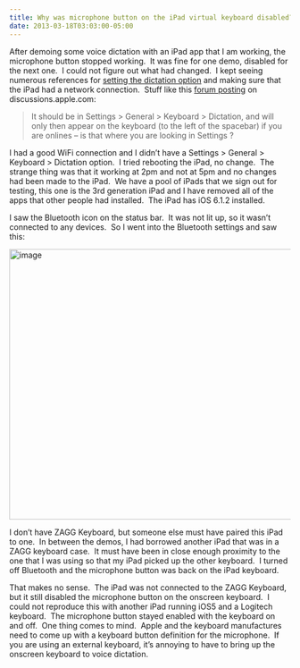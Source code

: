 ```yaml
---
title: Why was microphone button on the iPad virtual keyboard disabled?
date: 2013-03-18T03:03:00-05:00
---
```

After demoing some voice dictation with an iPad app that I am working, the microphone button stopped working.  It was fine for one demo, disabled for the next one.  I could not figure out what had changed.  I kept seeing numerous references for [setting the dictation option](http://support.apple.com/kb/HT5176) and making sure that the iPad had a network connection.  Stuff like this [forum posting](https://discussions.apple.com/thread/4287366?tstart=0) on discussions.apple.com:

> It should be in Settings > General > Keyboard > Dictation, and will only then appear on the keyboard (to the left of the spacebar) if you are onlines &#8211; is that where you are looking in Settings ?

I had a good WiFi connection and I didn’t have a Settings > General > Keyboard > Dictation option.  I tried rebooting the iPad, no change.  The strange thing was that it working at 2pm and not at 5pm and no changes had been made to the iPad.  We have a pool of iPads that we sign out for testing, this one is the 3rd generation iPad and I have removed all of the apps that other people had installed.  The iPad has iOS 6.1.2 installed.

I saw the Bluetooth icon on the status bar.  It was not lit up, so it wasn’t connected to any devices.  So I went into the Bluetooth settings and saw this:

[<img loading="lazy" title="image" border="0" alt="image" src="https://i2.wp.com/lh4.ggpht.com/-wxyK8dxlXl0/UUaEDTQUEpI/AAAAAAAAAEQ/eDu2dv0iCWM/image_thumb%25255B2%25255D.jpg?resize=644%2C484" width="644" height="484"   />](https://i2.wp.com/lh6.ggpht.com/-yy35MSx5tVs/UUaEDOf_SoI/AAAAAAAAAEI/va-9jR_BD7w/s1600-h/image%25255B4%25255D.jpg)

I don’t have ZAGG Keyboard, but someone else must have paired this iPad to one.  In between the demos, I had borrowed another iPad that was in a ZAGG keyboard case.  It must have been in close enough proximity to the one that I was using so that my iPad picked up the other keyboard.  I turned off Bluetooth and the microphone button was back on the iPad keyboard.

That makes no sense.  The iPad was not connected to the ZAGG Keyboard, but it still disabled the microphone button on the onscreen keyboard.  I could not reproduce this with another iPad running iOS5 and a Logitech keyboard.  The microphone button stayed enabled with the keyboard on and off.  One thing comes to mind.  Apple and the keyboard manufactures need to come up with a keyboard button definition for the microphone.  If you are using an external keyboard, it’s annoying to have to bring up the onscreen keyboard to voice dictation.
